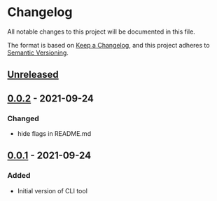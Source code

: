 # Changelog

All notable changes to this project will be documented in this file.

The format is based on [Keep a Changelog](https://keepachangelog.com/en/1.0.0/), and this project
adheres to [Semantic Versioning](https://semver.org/spec/v2.0.0.html).

## [Unreleased]

## [0.0.2] - 2021-09-24

### Changed

- hide flags in README.md

## [0.0.1] - 2021-09-24

### Added

- Initial version of CLI tool

[unreleased]: https://github.com/MonochromeChameleon/clog/compare/v0.0.2...HEAD
[0.0.2]: https://github.com/MonochromeChameleon/clog/releases/tag/v0.0.2
[0.0.1]: https://github.com/MonochromeChameleon/clog/releases/tag/v0.0.1
